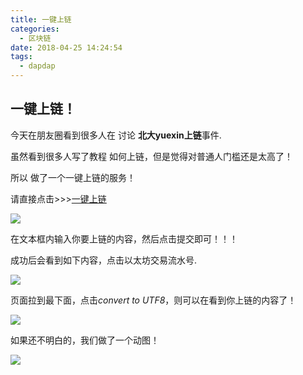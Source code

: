 ```yaml
---
title: 一键上链
categories:
  - 区块链
date: 2018-04-25 14:24:54
tags:
  - dapdap
---
```

## 一键上链！

今天在朋友圈看到很多人在 讨论 **北大yuexin上链**事件.

虽然看到很多人写了教程 如何上链，但是觉得对普通人门槛还是太高了！

所以 做了一个一键上链的服务！

请直接点击>>>[一键上链](http://www.dapdap.io/#/onChain)

![](http://ww1.sinaimg.cn/large/cfc08357gy1fqo7ukywt7j20v00u07ij.jpg)

在文本框内输入你要上链的内容，然后点击提交即可！！！

成功后会看到如下内容，点击以太坊交易流水号.

![](http://ww1.sinaimg.cn/large/cfc08357gy1fqo80hyhw8j21yq08wgn9.jpg)

页面拉到最下面，点击*convert to UTF8*，则可以在看到你上链的内容了！

![](http://ww1.sinaimg.cn/large/cfc08357gy1fqomrevja2j21xm14y4bp.jpg)

如果还不明白的，我们做了一个动图！

![](http://wx3.sinaimg.cn/mw690/cfc08357gy1fqq22c26a6g20bi0kg4nk.gif)

 

